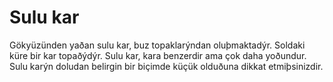 # Sulu kar

Gökyüzünden yaðan sulu kar, buz topaklarýndan oluþmaktadýr. Soldaki küre bir kar
topaðýdýr. Sulu kar, kara benzerdir ama çok daha yoðundur. Sulu karýn doludan
belirgin bir biçimde küçük olduðuna dikkat etmiþsinizdir.
